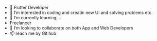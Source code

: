- 👋 Flutter Developer
- 👀 I’m interested in coding and creatin new UI and solving problems etc.
- 🌱 I’m currently learning ...
- Freelancer
- 💞️ I’m looking to collaborate on both App and Web Developers
- 📫 reach me by Git hub

<!---
IMnoble123/IMnoble123 is a ✨ special ✨ repository because its `README.md` (this file) appears on your GitHub profile.
You can click the Preview link to take a look at your changes.
--->
